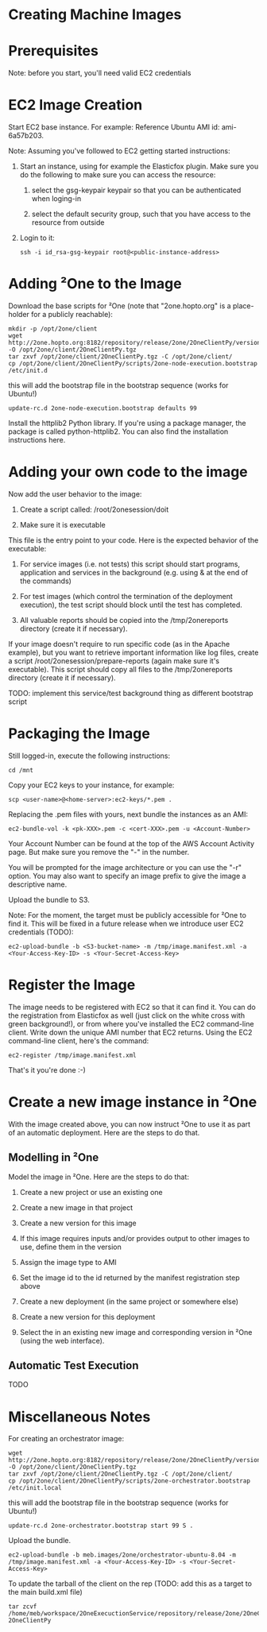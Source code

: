 Creating Machine Images
=======================

Prerequisites
=============

Note: before you start, you'll need valid EC2 credentials

EC2 Image Creation
==================

Start EC2 base instance. For example: Reference Ubuntu AMI id:
ami-6a57b203.

Note: Assuming you've followed to EC2 getting started instructions:

1.  Start an instance, using for example the Elasticfox plugin. Make
    sure you do the following to make sure you can access the resource:

    1.  select the gsg-keypair keypair so that you can be authenticated
        when loging-in

    2.  select the default security group, such that you have access to
        the resource from outside

2.  Login to it:

        ssh -i id_rsa-gsg-keypair root@<public-instance-address>

Adding ²One to the Image
========================

Download the base scripts for ²One (note that "2one.hopto.org" is a
place-holder for a publicly reachable):

    mkdir -p /opt/2one/client
    wget http://2one.hopto.org:8182/repository/release/2one/2OneClientPy/versions/latest/packages/2OneClientPy.tgz -O /opt/2one/client/2OneClientPy.tgz
    tar zxvf /opt/2one/client/2OneClientPy.tgz -C /opt/2one/client/
    cp /opt/2one/client/2OneClientPy/scripts/2one-node-execution.bootstrap /etc/init.d

this will add the bootstrap file in the bootstrap sequence (works for
Ubuntu!)

    update-rc.d 2one-node-execution.bootstrap defaults 99

Install the httplib2 Python library. If you're using a package manager,
the package is called python-httplib2. You can also find the
installation instructions here.

Adding your own code to the image
=================================

Now add the user behavior to the image:

1.  Create a script called: /root/2onesession/doit

2.  Make sure it is executable

This file is the entry point to your code. Here is the expected behavior
of the executable:

1.  For service images (i.e. not tests) this script should start
    programs, application and services in the background (e.g. using &
    at the end of the commands)

2.  For test images (which control the termination of the deployment
    execution), the test script should block until the test has
    completed.

3.  All valuable reports should be copied into the /tmp/2onereports
    directory (create it if necessary).

If your image doesn't require to run specific code (as in the Apache
example), but you want to retrieve important information like log files,
create a script /root/2onesession/prepare-reports (again make sure it's
executable). This script should copy all files to the /tmp/2onereports
directory (create it if necessary).

TODO: implement this service/test background thing as different
bootstrap script

Packaging the Image
===================

Still logged-in, execute the following instructions:

    cd /mnt

Copy your EC2 keys to your instance, for example:

    scp <user-name>@<home-server>:ec2-keys/*.pem .

Replacing the .pem files with yours, next bundle the instances as an
AMI:

    ec2-bundle-vol -k <pk-XXX>.pem -c <cert-XXX>.pem -u <Account-Number>

Your Account Number can be found at the top of the AWS Account Activity
page. But make sure you remove the "-" in the number.

You will be prompted for the image architecture or you can use the "-r"
option. You may also want to specify an image prefix to give the image a
descriptive name.

Upload the bundle to S3.

Note: For the moment, the target must be publicly accessible for ²One to
find it. This will be fixed in a future release when we introduce user
EC2 credentials (TODO):

    ec2-upload-bundle -b <S3-bucket-name> -m /tmp/image.manifest.xml -a <Your-Access-Key-ID> -s <Your-Secret-Access-Key>

Register the Image
==================

The image needs to be registered with EC2 so that it can find it. You
can do the registration from Elasticfox as well (just click on the white
cross with green background!), or from where you've installed the EC2
command-line client. Write down the unique AMI number that EC2 returns.
Using the EC2 command-line client, here's the command:

    ec2-register /tmp/image.manifest.xml

That's it you're done :-)

Create a new image instance in ²One
===================================

With the image created above, you can now instruct ²One to use it as
part of an automatic deployment. Here are the steps to do that.

Modelling in ²One
-----------------

Model the image in ²One. Here are the steps to do that:

1.  Create a new project or use an existing one

2.  Create a new image in that project

3.  Create a new version for this image

4.  If this image requires inputs and/or provides output to other images
    to use, define them in the version

5.  Assign the image type to AMI

6.  Set the image id to the id returned by the manifest registration
    step above

7.  Create a new deployment (in the same project or somewhere else)

8.  Create a new version for this deployment

9.  Select the in an existing new image and corresponding version in
    ²One (using the web interface).

Automatic Test Execution
------------------------

TODO

Miscellaneous Notes
===================

For creating an orchestrator image:

    wget http://2one.hopto.org:8182/repository/release/2one/2OneClientPy/versions/latest/packages/2OneClientPy.tgz -O /opt/2one/client/2OneClientPy.tgz
    tar zxvf /opt/2one/client/2OneClientPy.tgz -C /opt/2one/client/
    cp /opt/2one/client/2OneClientPy/scripts/2one-orchestrator.bootstrap /etc/init.local

this will add the bootstrap file in the bootstrap sequence (works for
Ubuntu!)

    update-rc.d 2one-orchestrator.bootstrap start 99 S .

Upload the bundle.

    ec2-upload-bundle -b meb.images/2one/orchestrator-ubuntu-8.04 -m /tmp/image.manifest.xml -a <Your-Access-Key-ID> -s <Your-Secret-Access-Key>

To update the tarball of the client on the rep (TODO: add this as a
target to the main build.xml file)

    tar zcvf /home/meb/workspace/2OneExecuctionService/repository/release/2one/2OneClientPy/versions/latest/packages/2OneClientPy.tgz 2OneClientPy
